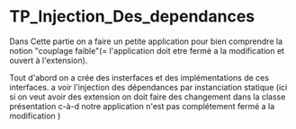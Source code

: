 # TP_Injection_Des_dependances

Dans Cette partie on a faire un petite application pour bien comprendre la notion "couplage faible"(= l'application doit etre fermé a la modification et ouvert à l'extension).

Tout d'abord on a crée des insterfaces et des implémentations de ces interfaces.
a voir l'injection des dépendances par instanciation statique (ici si on veut avoir des extension on doit faire des changement dans la classe présentation c-à-d notre application n'est pas complétement fermé a la modification )


